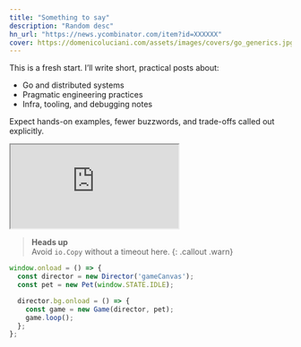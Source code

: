 ```yaml
---
title: "Something to say"
description: "Random desc"
hn_url: "https://news.ycombinator.com/item?id=XXXXXX"
cover: https://domenicoluciani.com/assets/images/covers/go_generics.jpg
---
```


This is a fresh start. I’ll write short, practical posts about:

- Go and distributed systems  
- Pragmatic engineering practices  
- Infra, tooling, and debugging notes

Expect hands-on examples, fewer buzzwords, and trade-offs called out explicitly.

<div class="video">
  <iframe src="https://www.youtube.com/embed/VIDEO_ID" allowfullscreen></iframe>
</div>


> **Heads up**  
> Avoid `io.Copy` without a timeout here.
{: .callout .warn}


```js
window.onload = () => {
  const director = new Director('gameCanvas');
  const pet = new Pet(window.STATE.IDLE);

  director.bg.onload = () => {
    const game = new Game(director, pet);
    game.loop();
  };
};
```
